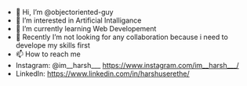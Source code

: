 - 👋 Hi, I’m @objectoriented-guy
- 👀 I’m interested in Artificial Intalligance
- 🌱 I’m currently learning Web Developement
- 💞️ Recently I’m not looking for any collaboration because i need to develope my skills first
- 📫 How to reach me 
- Instagram: @im__harsh___ https://www.instagram.com/im__harsh___/
- LinkedIn: https://www.linkedin.com/in/harshuserethe/
                   

<!---
objectoriented-guy/objectoriented-guy is a ✨ special ✨ repository because its `README.md` (this file) appears on your GitHub profile.
You can click the Preview link to take a look at your changes.
--->
